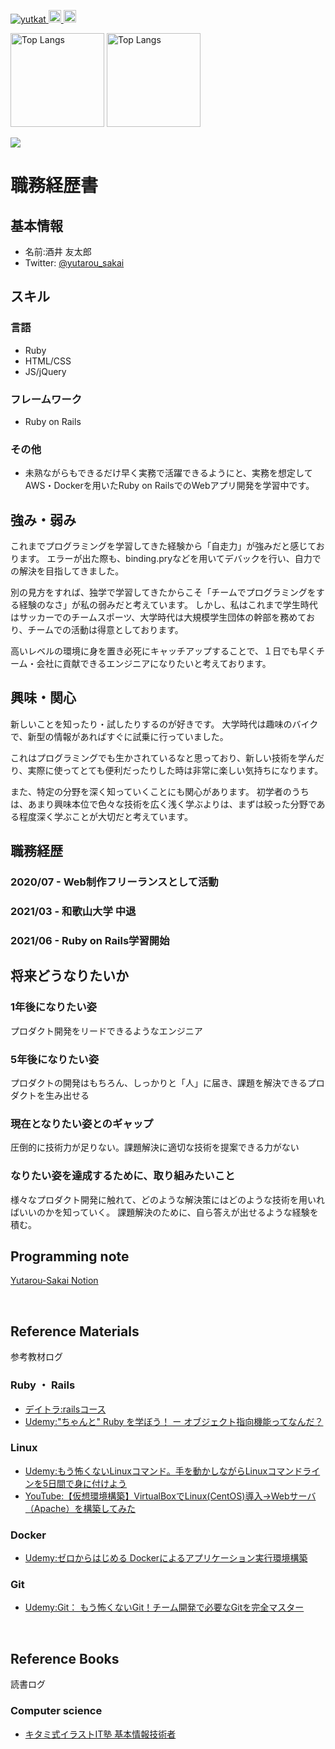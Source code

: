 

<!-- badge -->
<p align="left"> 
  <a href="https://github.com/Yutarou-Sakai/Yutarou-Sakai/">
    <img src="https://komarev.com/ghpvc/?username=Yutarou-Sakai" alt="yutkat" />
  </a>
  <a href="http://twitter.com/yutarou_sakai">
    <img height="20" src="https://img.shields.io/twitter/follow/yutarou_sakai?label=Twitter&logo=twitter&style=flat" />
  </a>
  <a href="https://github.com/Yutarou-Sakai">
    <img height="20" src="https://img.shields.io/github/followers/Yutarou-Sakai?label=follow&logo=github&style=flat" />
  </a>
</p>


<!-- graph -->
<p align="left"> 
  <img alt="Top Langs" height="150px" src="https://github-readme-stats.vercel.app/api/top-langs/?username=Yutarou-Sakai&layout=compact" />
  <img alt="Top Langs" height="150px" src="https://github-readme-stats.vercel.app/api?username=Yutarou-Sakai&count_private=true&show_icons=true" />
</p>


<!-- GitHub grass graph -->
<img src="https://grass-graph.appspot.com/images/Yutarou-Sakai.png">




# 職務経歴書

## 基本情報
- 名前:酒井 友太郎
- Twitter: [@yutarou_sakai](https://twitter.com/yutarou_sakai)

## スキル
### 言語
- Ruby
- HTML/CSS
- JS/jQuery

### フレームワーク
- Ruby on Rails

### その他
- 未熟ながらもできるだけ早く実務で活躍できるようにと、実務を想定してAWS・Dockerを用いたRuby on RailsでのWebアプリ開発を学習中です。

## 強み・弱み
これまでプログラミングを学習してきた経験から「自走力」が強みだと感じております。
エラーが出た際も、binding.pryなどを用いてデバックを行い、自力での解決を目指してきました。

別の見方をすれば、独学で学習してきたからこそ「チームでプログラミングをする経験のなさ」が私の弱みだと考えています。
しかし、私はこれまで学生時代はサッカーでのチームスポーツ、大学時代は大規模学生団体の幹部を務めており、チームでの活動は得意としております。

高いレベルの環境に身を置き必死にキャッチアップすることで、１日でも早くチーム・会社に貢献できるエンジニアになりたいと考えております。


## 興味・関心
新しいことを知ったり・試したりするのが好きです。
大学時代は趣味のバイクで、新型の情報があればすぐに試乗に行っていました。

これはプログラミングでも生かされているなと思っており、新しい技術を学んだり、実際に使ってとても便利だったりした時は非常に楽しい気持ちになります。

また、特定の分野を深く知っていくことにも関心があります。
初学者のうちは、あまり興味本位で色々な技術を広く浅く学ぶよりは、まずは絞った分野である程度深く学ぶことが大切だと考えています。


## 職務経歴
### 2020/07 - Web制作フリーランスとして活動
### 2021/03 - 和歌山大学 中退
### 2021/06 - Ruby on Rails学習開始


## 将来どうなりたいか
### 1年後になりたい姿
プロダクト開発をリードできるようなエンジニア

### 5年後になりたい姿
プロダクトの開発はもちろん、しっかりと「人」に届き、課題を解決できるプロダクトを生み出せる

### 現在となりたい姿とのギャップ
圧倒的に技術力が足りない。課題解決に適切な技術を提案できる力がない

### なりたい姿を達成するために、取り組みたいこと
様々なプロダクト開発に触れて、どのような解決策にはどのような技術を用いればいいのかを知っていく。
課題解決のために、自ら答えが出せるような経験を積む。


<!-- My Develop log  -->
## Programming note
[Yutarou-Sakai Notion](https://lumpy-sailor-fc3.notion.site/MyDevelopLog-52a306633ab341bca7f2c9eea2c9ea45)


<br>


<!-- reference Materials  -->
## Reference Materials
参考教材ログ

### Ruby ・ Rails
- [デイトラ:railsコース](https://www.daily-trial.com/ruby)
- [Udemy:"ちゃんと" Ruby を学ぼう！ ー オブジェクト指向機能ってなんだ？](https://www.udemy.com/course/ruby-ruby/)

### Linux
- [Udemy:もう怖くないLinuxコマンド。手を動かしながらLinuxコマンドラインを5日間で身に付けよう](https://www.udemy.com/course/unscared_linux/)
- [YouTube:【仮想環境構築】VirtualBoxでLinux(CentOS)導入→Webサーバ（Apache）を構築してみた](https://www.youtube.com/watch?v=IcGNJVmRPo0&list=LL&index=1)

### Docker
- [Udemy:ゼロからはじめる Dockerによるアプリケーション実行環境構築](https://www.udemy.com/course/docker-k/)

### Git
- [Udemy:Git： もう怖くないGit！チーム開発で必要なGitを完全マスター](https://www.udemy.com/course/unscared_git/)

<br>

<!-- reference Books  -->
## Reference Books
読書ログ

### Computer science
- [キタミ式イラストIT塾 基本情報技術者](https://www.amazon.co.jp/dp/4297117819/)

